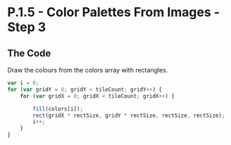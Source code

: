 # P.1.5 - Color Palettes From Images - Step 3

## The Code

Draw the colours from the colors array with rectangles.

```js
var i = 0;
for (var gridY = 0; gridY < tileCount; gridY++) {
    for (var gridX = 0; gridX < tileCount; gridX++) {

        fill(colors[i]);
        rect(gridX * rectSize, gridY * rectSize, rectSize, rectSize);
        i++;
    }
}
```

